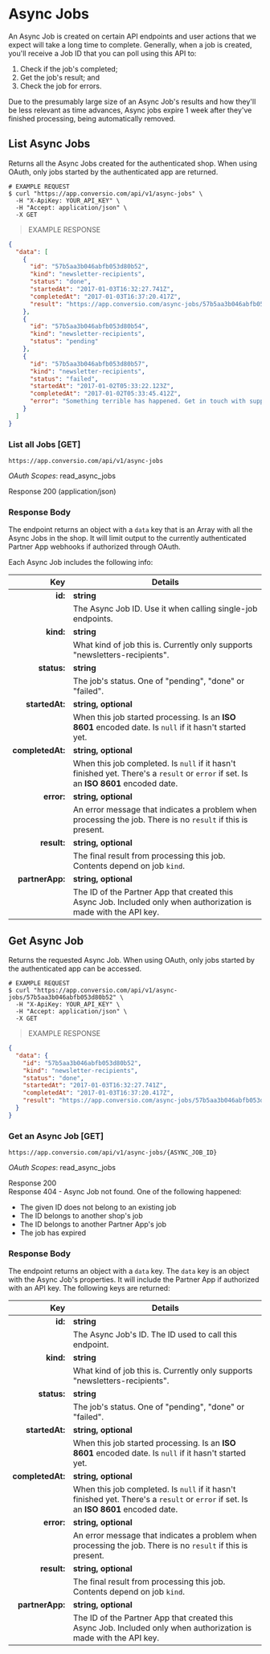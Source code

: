 # Async Jobs

An Async Job is created on certain API endpoints and user actions that we expect will take a long time to complete. Generally, when a job is created, you'll receive a Job ID that you can poll using this API to:

  1. Check if the job's completed;
  2. Get the job's result; and
  3. Check the job for errors.

Due to the presumably large size of an Async Job's results and how they'll be less relevant as time advances, Async jobs expire 1 week after they've finished processing, being automatically removed.

## List Async Jobs

Returns all the Async Jobs created for the authenticated shop. When using OAuth, only jobs started by the authenticated app are returned.

```shell
# EXAMPLE REQUEST
$ curl "https://app.conversio.com/api/v1/async-jobs" \
  -H "X-ApiKey: YOUR_API_KEY" \
  -H "Accept: application/json" \
  -X GET
```

> EXAMPLE RESPONSE

```json
{
  "data": [
    {
      "id": "57b5aa3b046abfb053d80b52",
      "kind": "newsletter-recipients",
      "status": "done",
      "startedAt": "2017-01-03T16:32:27.741Z",
      "completedAt": "2017-01-03T16:37:20.417Z",
      "result": "https://app.conversio.com/async-jobs/57b5aa3b046abfb053d80b52.csv"
    },
    {
      "id": "57b5aa3b046abfb053d80b54",
      "kind": "newsletter-recipients",
      "status": "pending"
    },
    {
      "id": "57b5aa3b046abfb053d80b57",
      "kind": "newsletter-recipients",
      "status": "failed",
      "startedAt": "2017-01-02T05:33:22.123Z",
      "completedAt": "2017-01-02T05:33:45.412Z",
      "error": "Something terrible has happened. Get in touch with support tout de suite!"
    }
  ]
}
```

### List all Jobs [GET]

`https://app.conversio.com/api/v1/async-jobs`

_OAuth Scopes_: read_async_jobs

<aside class="success">
  Response 200 (application/json)
</aside>

### Response Body

The endpoint returns an object with a `data` key that is an Array with all the Async Jobs in the shop. It will limit output to the currently authenticated Partner App webhooks if authorized through OAuth.

Each Async Job includes the following info:

|Key               |Details    |
|-----------------:|-----------|
|**id:**           |**string**|
|                  |The Async Job ID. Use it when calling single-job endpoints.|
|**kind:**         |**string**|
|                  |What kind of job this is. Currently only supports "newsletters-recipients".|
|**status:**       |**string**|
|                  |The job's status. One of "pending", "done" or "failed".|
|**startedAt:**    |**string, optional**|
|                  |When this job started processing. Is an **ISO 8601** encoded date. Is `null` if it hasn't started yet.|
|**completedAt:**  |**string, optional**|
|                  |When this job completed. Is `null` if it hasn't finished yet. There's a `result` or `error` if set. Is an **ISO 8601** encoded date.|
|**error:**        |**string, optional**|
|                  |An error message that indicates a problem when processing the job. There is no `result` if this is present.|
|**result:**       |**string, optional**|
|                  |The final result from processing this job. Contents depend on job `kind`.|
|**partnerApp:**   |**string, optional**|
|                  |The ID of the Partner App that created this Async Job. Included only when authorization is made with the API key.|

## Get Async Job

Returns the requested Async Job. When using OAuth, only jobs started by the authenticated app can be accessed.

```shell
# EXAMPLE REQUEST
$ curl "https://app.conversio.com/api/v1/async-jobs/57b5aa3b046abfb053d80b52" \
  -H "X-ApiKey: YOUR_API_KEY" \
  -H "Accept: application/json" \
  -X GET
```

> EXAMPLE RESPONSE

```json
{
  "data": {
    "id": "57b5aa3b046abfb053d80b52",
    "kind": "newsletter-recipients",
    "status": "done",
    "startedAt": "2017-01-03T16:32:27.741Z",
    "completedAt": "2017-01-03T16:37:20.417Z",
    "result": "https://app.conversio.com/async-jobs/57b5aa3b046abfb053d80b52.csv"
  }
}
```

### Get an Async Job [GET]

`https://app.conversio.com/api/v1/async-jobs/{ASYNC_JOB_ID}`

_OAuth Scopes_: read_async_jobs

<aside class="success">
  Response 200
</aside>

<aside class="warning">
  Response 404 - Async Job not found. One of the following happened:
  <ul>
    <li>The given ID does not belong to an existing job</li>
    <li>The ID belongs to another shop's job</li>
    <li>The ID belongs to another Partner App's job</li>
    <li>The job has expired</li>
  </ul>
</aside>

### Response Body

The endpoint returns an object with a `data` key. The `data` key is an object with the Async Job's properties. It will include the Partner App if authorized with an API key. The following keys are returned:

|Key               |Details    |
|-----------------:|-----------|
|**id:**           |**string**|
|                  |The Async Job's ID. The ID used to call this endpoint.|
|**kind:**         |**string**|
|                  |What kind of job this is. Currently only supports "newsletters-recipients".|
|**status:**       |**string**|
|                  |The job's status. One of "pending", "done" or "failed".|
|**startedAt:**    |**string, optional**|
|                  |When this job started processing. Is an **ISO 8601** encoded date. Is `null` if it hasn't started yet.|
|**completedAt:**  |**string, optional**|
|                  |When this job completed. Is `null` if it hasn't finished yet. There's a `result` or `error` if set. Is an **ISO 8601** encoded date.|
|**error:**        |**string, optional**|
|                  |An error message that indicates a problem when processing the job. There is no `result` if this is present.|
|**result:**       |**string, optional**|
|                  |The final result from processing this job. Contents depend on job `kind`.|
|**partnerApp:**   |**string, optional**|
|                  |The ID of the Partner App that created this Async Job. Included only when authorization is made with the API key.|

